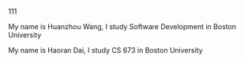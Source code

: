 111

My name is Huanzhou Wang, I study Software Development in Boston University


My name is Haoran Dai, I study CS 673 in Boston University

